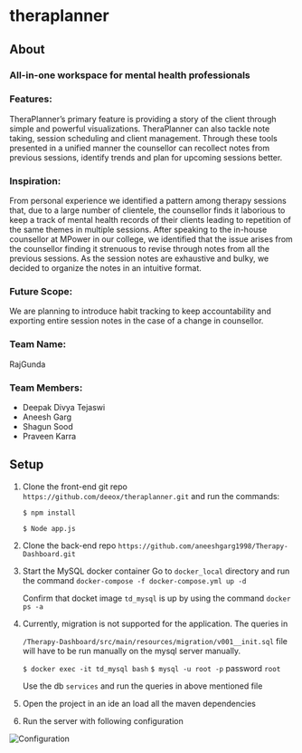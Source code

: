# theraplanner

## About

### All-in-one workspace for mental health professionals

### Features: 
TheraPlanner’s primary feature is providing a story of the client through simple and powerful visualizations. TheraPlanner can also tackle note taking, session scheduling and client management. Through these tools presented in a unified manner the counsellor can recollect notes from previous sessions, identify trends and plan for upcoming sessions better.

### Inspiration: 
From personal experience we identified a pattern among therapy sessions that, due to a large number of clientele, the counsellor finds it laborious to keep a track of mental health records of their clients leading to repetition of the same themes in multiple sessions. After speaking to the in-house counsellor at MPower in our college, we identified that the issue arises from the counsellor finding it strenuous to revise through notes from all the previous sessions. As the session notes are exhaustive and bulky, we decided to organize the notes in an intuitive format.

### Future Scope: 
We are planning to introduce habit tracking to keep accountability and exporting entire session notes in the case of a change in counsellor.

### Team Name: 
RajGunda

### Team Members: 
- Deepak Divya Tejaswi 
- Aneesh Garg 
- Shagun Sood 
- Praveen Karra

## Setup

1. Clone the front-end git repo `https://github.com/deeox/theraplanner.git` and run the commands:

   `$ npm install`

   `$ Node app.js`
   
2. Clone the back-end repo `https://github.com/aneeshgarg1998/Therapy-Dashboard.git`
3. Start the MySQL docker container 
    Go to `docker_local` directory and run the command 
    `docker-compose -f docker-compose.yml up -d`

    Confirm that docket image `td_mysql` is up by using the command `docker ps -a`

4. Currently, migration is not supported for the application. The queries in 

   `/Therapy-Dashboard/src/main/resources/migration/v001__init.sql` file will have to be run manually on the mysql server manually.

   `$ docker exec -it td_mysql bash`
   `$ mysql -u root -p`
   password `root`

   Use the db `services` and run the queries in above mentioned file

5. Open the project in an ide an load all the maven dependencies

6. Run the server with following configuration

![Configuration](Configuration.png)
